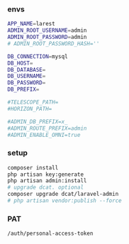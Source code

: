 
### envs

```sh
APP_NAME=larest
ADMIN_ROOT_USERNAME=admin
ADMIN_ROOT_PASSWORD=admin
# ADMIN_ROOT_PASSWORD_HASH=''

DB_CONNECTION=mysql
DB_HOST=
DB_DATABASE=
DB_USERNAME=
DB_PASSWORD=
DB_PREFIX=

#TELESCOPE_PATH=
#HORIZON_PATH=

#ADMIN_DB_PREFIX=x_
#ADMIN_ROUTE_PREFIX=admin
#ADMIN_ENABLE_OMNI=true
```

### setup
```sh
composer install
php artisan key:generate
php artisan admin:install
# upgrade dcat. optional
composer upgrade dcat/laravel-admin
# php artisan vendor:publish --force
```

### PAT

`/auth/personal-access-token`
